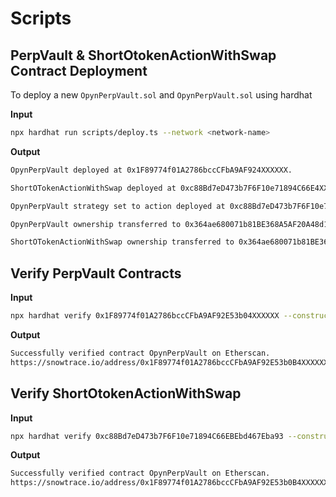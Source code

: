 # Scripts

## PerpVault & ShortOtokenActionWithSwap Contract Deployment

To deploy a new `OpynPerpVault.sol` and `OpynPerpVault.sol` using hardhat 

**Input**

```sh
npx hardhat run scripts/deploy.ts --network <network-name>
```

**Output**

```sh
OpynPerpVault deployed at 0x1F89774f01A2786bccCFbA9AF924XXXXXX.

ShortOTokenActionWithSwap deployed at 0xc88Bd7eD473b7F6F10e71894C66E4XXXXXX

OpynPerpVault strategy set to action deployed at 0xc88Bd7eD473b7F6F10e71894C664XXXXXX.

OpynPerpVault ownership transferred to 0x364ae680071b81BE368A5AF20A48d1544XXXXXX.

ShortOTokenActionWithSwap ownership transferred to 0x364ae680071b81BE368A5AF20A48d1544XXXXXX.
```

## Verify PerpVault Contracts

**Input**

```sh
npx hardhat verify 0x1F89774f01A2786bccCFbA9AF92E53b04XXXXXX --constructor-args arguments.js --network avalanche;
```

**Output**
```sh
Successfully verified contract OpynPerpVault on Etherscan.
https://snowtrace.io/address/0x1F89774f01A2786bccCFbA9AF92E53b0B4XXXXXX#code
```


## Verify  ShortOtokenActionWithSwap

**Input**

```sh
npx hardhat verify 0xc88Bd7eD473b7F6F10e71894C66EBEbd467Eba93 --constructor-args arguments2.js --network avalanche;
```

**Output**
```sh
Successfully verified contract OpynPerpVault on Etherscan.
https://snowtrace.io/address/0x1F89774f01A2786bccCFbA9AF92E53b0B4XXXXXX#code
```
